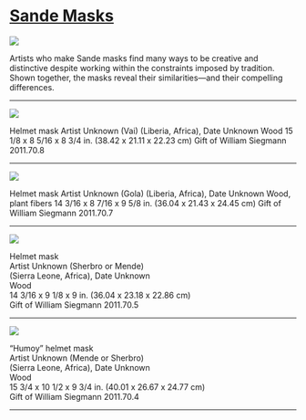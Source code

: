 # [Sande Masks](http://artstories.artsmia.org/#/stories/283)

![](http://cdn.dx.artsmia.org/thumbs/tn_mia_2009434.jpg)

Artists who make Sande masks find many ways to be creative and distinctive despite working within the constraints imposed by tradition. Shown together, the masks reveal their similarities—and their compelling differences.

---

![](http://cdn.dx.artsmia.org/thumbs/tn_mia_5030859.jpg)

Helmet mask Artist Unknown (Vai) (Liberia, Africa), Date Unknown Wood 15 1/8 x 8 5/16 x 8 3/4 in. (38.42 x 21.11 x 22.23 cm) Gift of William Siegmann 2011.70.8

---

![](http://cdn.dx.artsmia.org/thumbs/tn_mia_5030896.jpg)

Helmet mask Artist Unknown (Gola) (Liberia, Africa), Date Unknown Wood, plant fibers 14 3/16 x 8 7/16 x 9 5/8 in. (36.04 x 21.43 x 24.45 cm) Gift of William Siegmann 2011.70.7

---

![](http://cdn.dx.artsmia.org/thumbs/tn_mia_5030832.jpg)

Helmet mask\
 Artist Unknown (Sherbro or Mende)\
 (Sierra Leone, Africa), Date Unknown\
 Wood\
 14 3/16 x 9 1/8 x 9 in. (36.04 x 23.18 x 22.86 cm)\
 Gift of William Siegmann 2011.70.5

---

![](http://cdn.dx.artsmia.org/thumbs/tn_mia_5030932.jpg)

“Humoy” helmet mask\
 Artist Unknown (Mende or Sherbro)\
 (Sierra Leone, Africa), Date Unknown\
 Wood\
 15 3/4 x 10 1/2 x 9 3/4 in. (40.01 x 26.67 x 24.77 cm)\
 Gift of William Siegmann 2011.70.4

---
